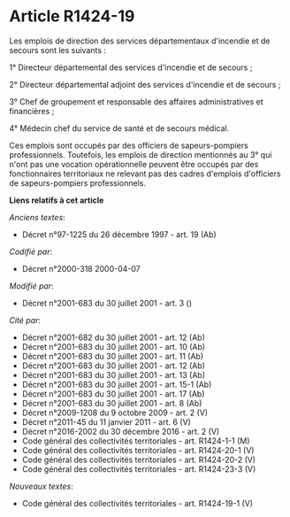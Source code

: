# Article R1424-19

Les emplois de direction des services départementaux d'incendie et de secours sont les suivants :

1° Directeur départemental des services d'incendie et de secours ;

2° Directeur départemental adjoint des services d'incendie et de secours ;

3° Chef de groupement et responsable des affaires administratives et financières ;

4° Médecin chef du service de santé et de secours médical.

Ces emplois sont occupés par des officiers de sapeurs-pompiers professionnels. Toutefois, les emplois de direction mentionnés
au 3° qui n'ont pas une vocation opérationnelle peuvent être occupés par des fonctionnaires territoriaux ne relevant pas des
cadres d'emplois d'officiers de sapeurs-pompiers professionnels.

**Liens relatifs à cet article**

_Anciens textes_:

  - Décret n°97-1225 du 26 décembre 1997 - art. 19 (Ab)

_Codifié par_:

  - Décret n°2000-318 2000-04-07

_Modifié par_:

  - Décret n°2001-683 du 30 juillet 2001 - art. 3 ()

_Cité par_:

  - Décret n°2001-682 du 30 juillet 2001 - art. 12 (Ab)
  - Décret n°2001-683 du 30 juillet 2001 - art. 10 (Ab)
  - Décret n°2001-683 du 30 juillet 2001 - art. 11 (Ab)
  - Décret n°2001-683 du 30 juillet 2001 - art. 12 (Ab)
  - Décret n°2001-683 du 30 juillet 2001 - art. 13 (Ab)
  - Décret n°2001-683 du 30 juillet 2001 - art. 15-1 (Ab)
  - Décret n°2001-683 du 30 juillet 2001 - art. 17 (Ab)
  - Décret n°2001-683 du 30 juillet 2001 - art. 8 (Ab)
  - Décret n°2009-1208 du 9 octobre 2009 - art. 2 (V)
  - Décret n°2011-45 du 11 janvier 2011 - art. 6 (V)
  - Décret n°2016-2002 du 30 décembre 2016 - art. 2 (V)
  - Code général des collectivités territoriales - art. R1424-1-1 (M)
  - Code général des collectivités territoriales - art. R1424-20-1 (V)
  - Code général des collectivités territoriales - art. R1424-20-2 (V)
  - Code général des collectivités territoriales - art. R1424-23-3 (V)

_Nouveaux textes_:

  - Code général des collectivités territoriales - art. R1424-19-1 (V)
